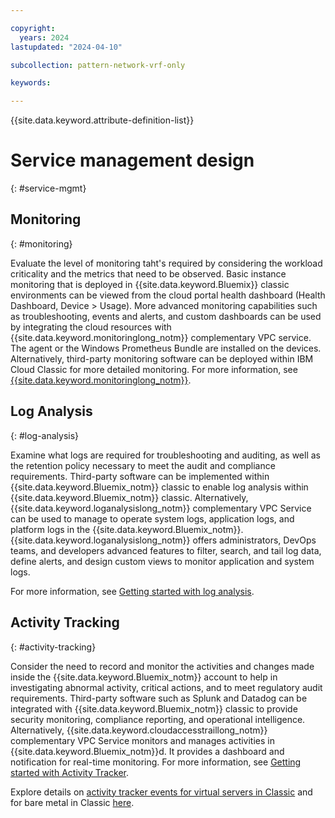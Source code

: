 ```yaml
---

copyright:
  years: 2024
lastupdated: "2024-04-10"

subcollection: pattern-network-vrf-only

keywords:

---
```


{{site.data.keyword.attribute-definition-list}}

# Service management design
{: #service-mgmt}

## Monitoring
{: #monitoring}

Evaluate the level of monitoring taht's required by considering the workload criticality and the metrics that need to be observed. Basic instance monitoring that is deployed in {{site.data.keyword.Bluemix}} classic environments can be viewed from the cloud portal health dashboard (Health Dashboard, Device \> Usage). More advanced monitoring capabilities such as troubleshooting, events and alerts, and custom dashboards can be used by integrating the cloud resources with {{site.data.keyword.monitoringlong_notm}} complementary VPC service. The agent or the Windows Prometheus Bundle are installed on the devices. Alternatively, third-party monitoring software can be deployed within IBM Cloud Classic for more detailed monitoring. For more information, see [{{site.data.keyword.monitoringlong_notm}}](/docs/monitoring?topic=monitoring-getting-started#getting-started).

## Log Analysis
{: #log-analysis}

Examine what logs are required for troubleshooting and auditing, as well as the retention policy necessary to meet the audit and compliance requirements. Third-party software can be implemented within {{site.data.keyword.Bluemix_notm}} classic to enable log analysis within {{site.data.keyword.Bluemix_notm}} classic. Alternatively, {{site.data.keyword.loganalysislong_notm}} complementary VPC Service can be used to manage to operate system logs, application logs, and platform logs in the {{site.data.keyword.Bluemix_notm}}. {{site.data.keyword.loganalysislong_notm}} offers administrators, DevOps teams, and developers advanced features to filter, search, and tail log data, define alerts, and design custom views to monitor application and system logs.

For more information, see [Getting started with log analysis](/docs/log-analysis?topic=log-analysis-getting-started#getting-started).

## Activity Tracking
{: #activity-tracking}

Consider the need to record and monitor the activities and changes made inside the {{site.data.keyword.Bluemix_notm}} account to help in investigating abnormal activity, critical actions, and to meet regulatory audit requirements. Third-party software such as Splunk and Datadog can be integrated with {{site.data.keyword.Bluemix_notm}} classic to provide security monitoring, compliance reporting, and operational intelligence. Alternatively, {{site.data.keyword.cloudaccesstraillong_notm}} complementary VPC Service monitors and manages activities in {{site.data.keyword.Bluemix_notm}}d. It provides a dashboard and notification for real-time monitoring. For more information, see [Getting started with Activity Tracker](/docs/activity-tracker?topic=activity-tracker-getting-started).

Explore details on [activity tracker events for virtual servers in Classic](/docs/virtual-servers?topic=virtual-servers-at_events) and for bare metal in Classic [here](/docs/bare-metal?topic=bare-metal-bm-at-events).
